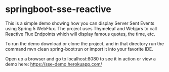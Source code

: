 # springboot-sse-reactive

This is a simple demo showing how you can display Server Sent Events using Spring 5 WebFlux. The project uses Thymeleaf and Webjars to call Reactive Flux Endpoints which will display famous quotes, the time, etc.

To run the demo download or clone the project, and in that directory run the command mvn clean spring-boot:run or import it into your favorite IDE.

Open up a browser and go to localhost:8080 to see it in action or view a demo here: https://sse-demo.herokuapp.com/